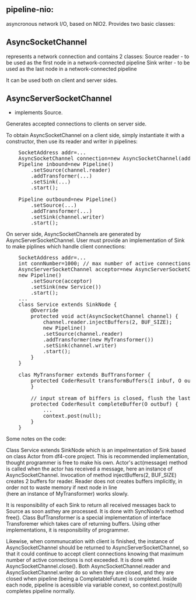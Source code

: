 pipeline-nio:
------------
asyncronous network I/O, based on NIO2. Provides two basic classes:

AsyncSocketChannel
------------------
represents a network connection and contains 2 classes:
Source<ByteBuffer> reader - to be used as the first node in a network-connected pipeline 
Sink<ByteBuffer> writer - to be used as the last node in a network-connected pipeline 

It can be used both on client and server sides.

AsyncServerSocketChannel
-----------------------
 - implements Source<AsyncSocketChannel>.
 
Generates accepted connections to clients on server side.

To obtain AsyncSocketChannel on a client side, simply instantiate it with a constructor,
then use its reader and writer in pipelines:
<pre>
    SocketAddress addr=...
    AsyncSocketChannel connection=new AsyncSocketChannel(addr);
    Pipeline inbound=new Pipeline()
    	.setSource(channel.reader)
        .addTransformer(...)
        .setSink(...)
        .start();
        
    Pipeline outbound=new Pipeline()
    	.setSource(...)
        .addTransformer(...)
        .setSink(channel.writer)
        .start();
</pre>

On server side, AsyncSocketChannels are generated by AsyncServerSocketChannel.
User must provide an implementation of Sink<AsyncSocketChannel> to make piplines
which handle client connections: 
<pre>
	SocketAddress addr=...
	int connNumber=1000; // max number of active connections
	AsyncServerSocketChannel acceptor=new AsyncServerSocketChannel(addr, connNumber);
	new Pipeline()
    	.setSource(acceptor)
        .setSink(new Service())
        .start();
    ...
    class Service extends SinkNode<AsyncSocketChannel> {
        @Override
        protected void act(AsyncSocketChannel channel) {
            channel.reader.injectBuffers(2, BUF_SIZE);
            new Pipeline()
            .setSource(channel.reader)
	        .addTransformer(new MyTransformer())
            .setSink(channel.writer)
            .start();
        }
	}
	
	clas MyTransformer extends BufTransformer {
    	protected CoderResult transformBuffers(I inbuf, O outbuf){
    	}

		// input stream of biffers is closed, flush the last buffer
	    protected CoderResult completeBuffer(O outbuf) {
	    	...
	    	context.post(null);
	    }
	}
</pre>
Some notes on the code:

Class Service extends SinkNode which is an impelmentation of Sink
based on class Actor from df4-core project. This is recommended implementation,
thought programmer is free to make his own. Actor's act(message) method is called when
the actor has received a message, here an instance of AsyncSocketChannel.
Invocation of method injectBuffers(2, BUF_SIZE) creates 2 buffers for reader.
Reader does not creates buffers implicitly, in order not to waste memory if next node in line  
(here an instance of MyTransformer) works slowly.

It is responsibility of each Sink to return all received messages back to Source
as soon asthey are processed. It is done with SyncNode's method free().
Class BufTransformer is a special implementation of interface Transforemer
which takes care of returning buffers.
Using other implementations, it is responsibility of programmer.

Likewise, when communucation with client is finished, the instance of AsyncSocketChannel
should be returned to AsyncServerSocketChannel, so that it could continue to accept
client connections knowing that maximum number of active connections is not exceeded.
It is done with AsyncSocketChannel.close(). Both AsyncSocketChannel.reader and
AsyncSocketChannel.writer do so when they are closed, and they are closed when
pipeline (being a CompletableFuture) is completed. Inside each node, pipeline is acessible
via variable conext, so context.post(null) completes pipeline normally.



